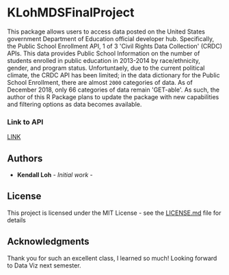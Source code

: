 # KLohMDSFinalProject

This package allows users to access data posted on the United States government Department of Education official developer hub. Specifically, the Public School Enrollment API, 1 of 3 'Civil Rights Data Collection' (CRDC) APIs. This data provides Public School Information on the number of students enrolled in public education in 2013-2014 by race/ethnicity, gender, and program status. Unfortuntaely, due to the current political climate, the CRDC API has been limited; in the data dictionary for the Public School Enrollment, there are almost `2000` categories of data. As of December 2018, only 66 categories of data remain 'GET-able'. As such, the author of this R Package plans to update the package with new capabilities and filtering options as data becomes available.

### Link to API

[LINK](https://usedgov.github.io/api/crdc.html)

## Authors

* **Kendall Loh** - *Initial work* - 

## License

This project is licensed under the MIT License - see the [LICENSE.md](LICENSE.md) file for details

## Acknowledgments

Thank you for such an excellent class, I learned so much! Looking forward to Data Viz next semester.

